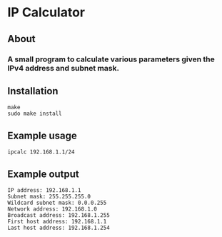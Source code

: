 # IP Calculator

## About

### A small program to calculate various parameters given the IPv4 address and subnet mask.

## Installation

```
make
sudo make install
```

## Example usage

```
ipcalc 192.168.1.1/24
```

## Example output

```
IP address: 192.168.1.1
Subnet mask: 255.255.255.0
Wildcard subnet mask: 0.0.0.255
Network address: 192.168.1.0
Broadcast address: 192.168.1.255
First host address: 192.168.1.1
Last host address: 192.168.1.254
```